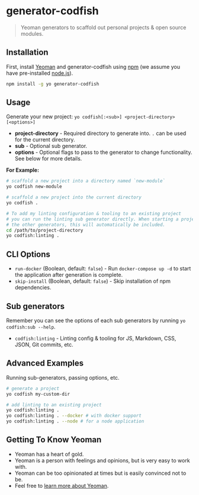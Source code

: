 # generator-codfish

> Yeoman generators to scaffold out personal projects & open source modules.

## Installation

First, install [Yeoman](http://yeoman.io) and generator-codfish using [npm](https://www.npmjs.com/)
(we assume you have pre-installed [node.js](https://nodejs.org/)).

```sh
npm install -g yo generator-codfish
```

## Usage

Generate your new project: `yo codfish[:<sub>] <project-directory> [<options>]`

- **project-directory** - Required directory to generate into. `.` can be used for the current
  directory.
- **sub** - Optional sub generator.
- **options** - Optional flags to pass to the generator to change functionality. See below for more
  details.

**For Example:**

```sh
# scaffold a new project into a directory named `new-module`
yo codfish new-module

# scaffold a new project into the current directory
yo codfish .

# To add my linting configuration & tooling to an existing project
# you can run the linting sub generator directly. When starting a project with
# the other generators, this will automatically be included.
cd /path/to/project-directory
yo codfish:linting .
```

## CLI Options

- `run-docker` (Boolean, default: `false`) - Run `docker-compose up -d` to start the application
  after generation is complete.
- `skip-install` (Boolean, default: `false`) - Skip installation of npm dependencies.

## Sub generators

Remember you can see the options of each sub generators by running `yo codfish:sub --help`.

- `codfish:linting` - Linting config & tooling for JS, Markdown, CSS, JSON, Git commits, etc.

## Advanced Examples

Running sub-generators, passing options, etc.

```sh
# generate a project
yo codfish my-custom-dir

# add linting to an existing project
yo codfish:linting .
yo codfish:linting . --docker # with docker support
yo codfish:linting . --node # for a node application
```

## Getting To Know Yeoman

- Yeoman has a heart of gold.
- Yeoman is a person with feelings and opinions, but is very easy to work with.
- Yeoman can be too opinionated at times but is easily convinced not to be.
- Feel free to [learn more about Yeoman](http://yeoman.io/).

[npm-image]: https://badge.fury.io/js/generator-codfish.svg
[npm-url]: https://npmjs.org/package/generator-codfish
[travis-image]: https://travis-ci.org/codfish/generator-codfish.svg?branch=master
[travis-url]: https://travis-ci.org/codfish/generator-codfish
[daviddm-image]: https://david-dm.org/codfish/generator-codfish.svg?theme=shields.io
[daviddm-url]: https://david-dm.org/codfish/generator-codfish

